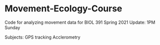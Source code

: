 # Movement-Ecology-Course
Code for analyzing movement data for BIOL 391 Spring 2021
Update: 1PM Sunday

Subjects: 
GPS tracking
Acclerometry
